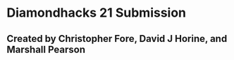 # Diamondhacks 21 Submission
## Created by Christopher Fore, David J Horine, and Marshall Pearson


